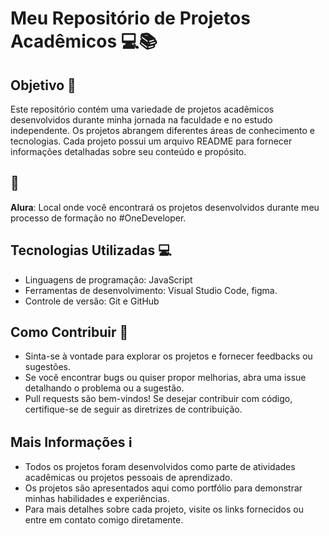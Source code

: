 # Meu Repositório de Projetos Acadêmicos 💻📚

## Objetivo 🎯
Este repositório contém uma variedade de projetos acadêmicos desenvolvidos durante minha jornada na faculdade e no estudo independente. Os projetos abrangem diferentes áreas de conhecimento e tecnologias. Cada projeto possui um arquivo README para fornecer informações detalhadas sobre seu conteúdo e propósito.
## 📘
 **Alura**: Local onde você encontrará os projetos desenvolvidos durante meu processo de formação no #OneDeveloper.

## Tecnologias Utilizadas 💻
- Linguagens de programação: JavaScript
- Ferramentas de desenvolvimento: Visual Studio Code, figma.
- Controle de versão: Git e GitHub

## Como Contribuir 🤝
- Sinta-se à vontade para explorar os projetos e fornecer feedbacks ou sugestões.
- Se você encontrar bugs ou quiser propor melhorias, abra uma issue detalhando o problema ou a sugestão.
- Pull requests são bem-vindos! Se desejar contribuir com código, certifique-se de seguir as diretrizes de contribuição.

## Mais Informações ℹ️
- Todos os projetos foram desenvolvidos como parte de atividades acadêmicas ou projetos pessoais de aprendizado.
- Os projetos são apresentados aqui como portfólio para demonstrar minhas habilidades e experiências.
- Para mais detalhes sobre cada projeto, visite os links fornecidos ou entre em contato comigo diretamente.
